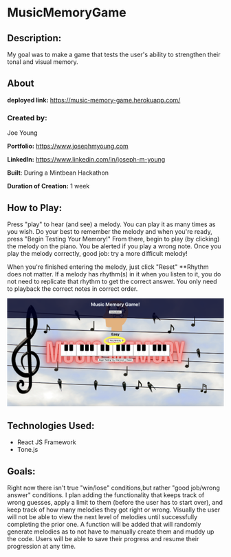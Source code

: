 # MusicMemoryGame

## Description:

My goal was to make a game that tests the user's ability to strengthen their tonal and visual memory.

## About

**deployed link:** https://music-memory-game.herokuapp.com/

### **Created by:**

Joe Young

**Portfolio:** https://www.josephmyoung.com

**LinkedIn:** https://www.linkedin.com/in/joseph-m-young

**Built**: During a Mintbean Hackathon

**Duration of Creation:** 1 week

## How to Play:

Press "play" to hear (and see) a melody. You can play it as many times as you wish. Do your best to remember the melody and when you're ready, press "Begin Testing Your Memory!"
From there, begin to play (by clicking) the melody on the piano. You be alerted if you play a wrong note. Once you play the melody correctly, good job: try a more difficult melody!

When you're finished entering the melody, just click "Reset"
\*\*Rhythm does not matter. If a melody has rhythm(s) in it when you listen to it, you do not need to replicate that rhythm to get the correct answer. You only need to playback the correct notes in correct order.

![Play Melody](src/images/Play-Melody.png)

## **Technologies Used:**

- React JS Framework
- Tone.js

## Goals:

Right now there isn't true "win/lose" conditions,but rather "good job/wrong answer" conditions. I plan adding the functionality that keeps track of wrong guesses, apply a limit to them (before the user has to start over), and keep track of how many melodies they got right or wrong.
Visually the user will not be able to view the next level of melodies until successfully completing the prior one. A function will be added that will randomly generate melodies as to not have to manually create them and muddy up the code.
Users will be able to save their progress and resume their progression at any time.
